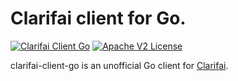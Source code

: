 # Clarifai client for Go.

[![Clarifai Client Go](https://goreportcard.com/badge/github.com/mpmlj/clarifai-client-go)](https://goreportcard.com/report/github.com/mpmlj/clarifai-client-go) [![Apache V2 License](http://img.shields.io/badge/license-Apache%20V2-blue.svg)](https://github.com/mpmlj/clarifai-client-go/LICENSE.txt)

clarifai-client-go is an unofficial Go client for [Clarifai](https://www.clarifai.com/). 

